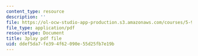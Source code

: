 ```yaml
---
content_type: resource
description: ''
file: https://ol-ocw-studio-app-production.s3.amazonaws.com/courses/5-95j-teaching-college-level-science-and-engineering-fall-2015/ddef5da7fe394f62090e55d25fb7e19b_aGuZTE8-lOQ.pdf
file_type: application/pdf
resourcetype: Document
title: 3play pdf file
uid: ddef5da7-fe39-4f62-090e-55d25fb7e19b
---
```

